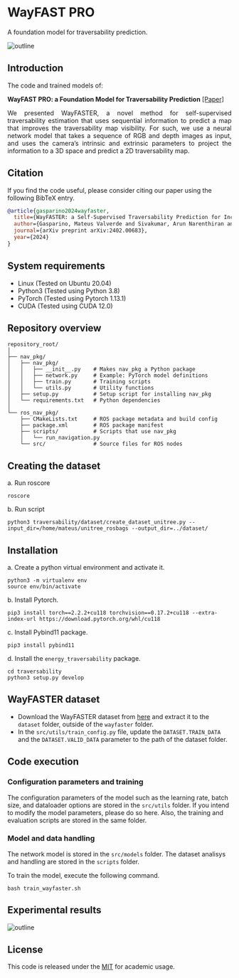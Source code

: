 # WayFAST PRO

A foundation model for traversability prediction.

![outline](images/WayFASTER.png)

## Introduction
The code and trained models of:

**WayFAST PRO: a Foundation Model for Traversability Prediction** [[Paper]]()

<p align="justify">
    We presented WayFASTER, a novel method for self-supervised traversability estimation that uses sequential information to predict a map that improves the traversability map visibility. For such, we use a neural network model that takes a sequence of RGB and depth images as input, and uses the camera’s intrinsic and extrinsic parameters to project the information to a 3D space and predict a 2D traversability map.
</p>

## Citation
If you find the code useful, please consider citing our paper using the following BibTeX entry.
```bibtex
@article{gasparino2024wayfaster,
  title={WayFASTER: a Self-Supervised Traversability Prediction for Increased Navigation Awareness},
  author={Gasparino, Mateus Valverde and Sivakumar, Arun Narenthiran and Chowdhary, Girish},
  journal={arXiv preprint arXiv:2402.00683},
  year={2024}
}
```

## System requirements
- Linux (Tested on Ubuntu 20.04)
- Python3 (Tested using Python 3.8) 
- PyTorch (Tested using Pytorch 1.13.1) 
- CUDA (Tested using CUDA 12.0)

## Repository overview

```
repository_root/
│
├── nav_pkg/
│   ├── nav_pkg/
│   │   ├── __init__.py    # Makes nav_pkg a Python package
│   │   ├── network.py     # Example: PyTorch model definitions
│   │   ├── train.py       # Training scripts
│   │   └── utils.py       # Utility functions
│   ├── setup.py           # Setup script for installing nav_pkg
│   └── requirements.txt   # Python dependencies
│
└── ros_nav_pkg/
    ├── CMakeLists.txt     # ROS package metadata and build config
    ├── package.xml        # ROS package manifest
    ├── scripts/           # Scripts that use nav_pkg
    │   └── run_navigation.py
    └── src/               # Source files for ROS nodes
```

## Creating the dataset

a. Run roscore
```shell
roscore
```

b. Run script
```shell
python3 traversability/dataset/create_dataset_unitree.py --input_dir=/home/mateus/unitree_rosbags --output_dir=../dataset/
```

## Installation

a. Create a python virtual environment and activate it.
```shell
python3 -m virtualenv env
source env/bin/activate
```
b. Install Pytorch.
```shell
pip3 install torch==2.2.2+cu118 torchvision==0.17.2+cu118 --extra-index-url https://download.pytorch.org/whl/cu118
```
c. Install Pybind11 package.
```shell
pip3 install pybind11
```
d. Install the `energy_traversability` package.
```shell
cd traversability
python3 setup.py develop
```

## WayFASTER dataset
- Download the WayFASTER dataset from [here](https://uofi.app.box.com/s/orehra8yt1xlh9mvv3yx9xe2776phtvx) and extract it to the `dataset` folder, outside of the `wayfaster` folder.
- In the `src/utils/train_config.py` file, update the `DATASET.TRAIN_DATA` and the `DATASET.VALID_DATA` parameter to the path of the dataset folder.

## Code execution
### Configuration parameters and training
The configuration parameters of the model such as the learning rate, batch size, and dataloader options are stored in the `src/utils` folder.
If you intend to modify the model parameters, please do so here. Also, the training and evaluation scripts are stored in the same folder.

### Model and data handling
The network model is stored in the `src/models` folder. The dataset analisys and handling are stored in the `scripts` folder.

To train the model, execute the following command. 
```shell
bash train_wayfaster.sh 
```

## Experimental results

![outline](images/waypoints.png)

## License
This code is released under the [MIT](https://opensource.org/license/mit) for academic usage.
